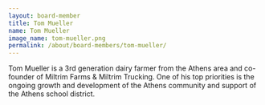 ```yaml
---
layout: board-member
title: Tom Mueller
name: Tom Mueller
image_name: tom-mueller.png
permalink: /about/board-members/tom-mueller/
---
```


Tom Mueller is a 3rd generation dairy farmer from the Athens area and co-founder of Miltrim
Farms & Miltrim Trucking. One of his top priorities is the ongoing growth and development of the
Athens community and support of the Athens school district.
